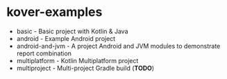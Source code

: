 # kover-examples

* basic - Basic project with Kotlin & Java
* android - Example Android project
* android-and-jvm - A project Android and JVM modules to demonstrate report combination
* multiplatform - Kotlin Multiplatform project
* multiproject - Multi-project Gradle build (**TODO**)


